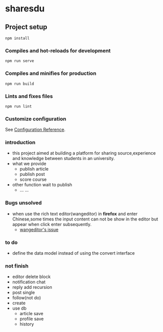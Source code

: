 # sharesdu


## Project setup
```
npm install
```

### Compiles and hot-reloads for development
```
npm run serve
```

### Compiles and minifies for production
```
npm run build
```

### Lints and fixes files
```
npm run lint
```

### Customize configuration
See [Configuration Reference](https://cli.vuejs.org/config/).

### introduction

- this project aimed at building a platform for sharing source,experience and knowledge between students in an university. 
- what we provide  
  - publish article  
  - publish post  
  - score course 
- other function wait to publish  
  - ... ...  


### Bugs unsolved  
- when use the rich text editor(wangeditor) in **firefox** and enter Chinese,some times the input content can not be show in the editor but appear when click enter subsequently.
  - [wangeditor's issue](https://github.com/wangeditor-next/wangEditor-next/issues/535)  


### to do  
- define the data model instead of using the convert interface  

### not finish  
- editor delete block  
- notification  chat  
- reply add recursion    
- post single  
- follow(not do)  
- create  
- use db 
  - article save  
  - profile save  
  - history    
